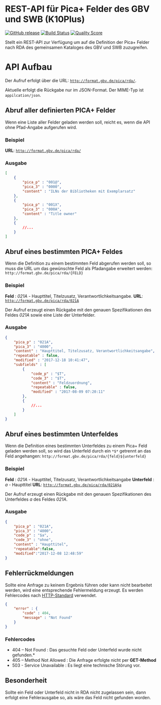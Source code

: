 # REST-API für Pica+ Felder des GBV und SWB (K10Plus)
[![GitHub release](https://img.shields.io/github/release/Teralios/PicaRestHelp.svg?style=flat-square)](https://github.com/Teralios/PicaHelpRest/releases)
[![Build Status](https://img.shields.io/travis/Teralios/PicaHelpRest.svg?style=flat-square)](https://travis-ci.org/Teralios/PicaHelpRest)
[![Quality Score](https://img.shields.io/scrutinizer/g/Teralios/PicaHelpRest.svg?style=flat-square)](https://scrutinizer-ci.com/g/Teralios/PicaHelpRest)

Stellt ein REST-API zur Verfügung um auf die Definition der Pica+ Felder nach RDA des gemeinsamen Kataloges des GBV und SWB zuzugreifen.

# API Aufbau
Der Aufruf erfolgt über die URL: [`http://format.gbv.de/pica/rda/`](http://format.gbv.de/pica/rda/).

Aktuelle erfolgt die Rückgabe nur im JSON-Format. Der MIME-Typ ist `appilcation/json`.

## Abruf aller definierten PICA+ Felder
Wenn eine Liste aller Felder geladen werden soll, reicht es, wenn die API ohne Pfad-Angabe aufgerufen wird.

### Beispiel
**URL**: [`http://format.gbv.de/pica/rda/`](http://format.gbv.de/pica/rda/)

### Ausgabe
```json
[
	{
		"pica_p" : "001@",
		"pica_3" : "0000",
		"content" : "ILNs der Bibliotheken mit Exemplarsatz"
	},
	{
		"pica_p" : "001X",
		"pica_3" : "000A",
		"content" : "Title owner"
	},
	{ 
		//... 
	}
]
```
## Abruf eines bestimmten PICA+ Feldes
Wenn die Definition zu einem bestimmten Feld abgerufen werden soll, so muss die URL um das gewünschte Feld als Pfadangabe erweitert werden: `http://format.gbv.de/pica/rda/{FELD}`

### Beispiel
**Feld** : *021A* - Haupttitel, Titelzusatz, Verantwortlichkeitsangabe.
**URL**: [`http://format.gbv.de/pica/rda/021A`](http://format.gbv.de/pica/rda/021A)

Der Aufruf erzeugt einen Rückgabe mit den genauen Spezifikationen des Feldes *021A* sowie eine Liste der Unterfelder.

### Ausgabe
```json
{
	"pica_p" : "021A",
	"pica_3" : "4000",
	"content" : "Haupttitel, Titelzusatz, Verantwortlichkeitsangabe",
	"repeatable" : false,
	"modified" : "2017-12-18 10:41:47",
	"subfields" : [
		{
			"code_p" : "$T",
			"code_3" : "$T",
			"content" : "Feldzuordnung",
			"repeatable" : false,
			"modified" : "2017-08-09 07:20:11"
		},
		{ 
			//... 
		}
	]
}
```

## Abruf eines bestimmten Unterfeldes
Wenn die Definition eines bestimmten Unterfeldes zu einem Pica+ Feld geladen werden soll, so wird das Unterfeld durch ein `*$*` getrennt an das Feld angehangen: `http://format.gbv.de/pica/rda/{feld}${unterfeld}`

### Beispiel
**Feld** : *021A* - Haupttitel, Titelzusatz, Verantwortlichkeitsangabe
**Unterfeld** : *a* - Haupttitel
**URL**: [`http://format.gbv.de/pica/rda/021A$a`](http://format.gbv.de/pica/rda/021A$a)

Der Aufruf erzeugt einen Rückgabe mit den genauen Spezifikationen des Unterfeldes *a* des Feldes *021A*.

### Ausgabe
```json
{
	"pica_p" : "021A",
	"pica_3" : "4000",
	"code_p" : "$a",
	"code_3" : "ohne",
	"content" : "Haupttitel",
	"repeatable":false,
	"modified":"2017-12-08 12:48:59"
}
```

## Fehlerrückmeldungen
Sollte eine Anfrage zu keinem Ergebnis führen oder kann nicht bearbeitet werden, wird eine entsprechende Fehlermeldung erzeugt. Es werden Fehlercodes nach [HTTP-Standard]( https://de.wikipedia.org/wiki/HTTP-Statuscode) verwendet.
```json
{
	"error" : {
		"code" : 404,
		"message" : "Not Found"
	}
}
```

### Fehlercodes
- 404 – Not Found : Das gesuchte Feld oder Unterfeld wurde nicht gefunden.*
- 405 – Method Not Allowed : Die Anfrage erfolgte nicht per **GET-Method**
- 503 - Service Unavailable : Es liegt eine technische Störung vor.

## Besonderheit
Sollte ein Feld oder Unterfeld nicht in RDA nicht zugelassen sein, dann erfolgt eine Fehlerausgabe so, als wäre das Feld nicht gefunden worden.

